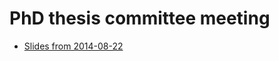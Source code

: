 PhD thesis committee meeting
================================================================================

+ [Slides from 2014-08-22](http://sjackman.github.io/thesis-committee/2014-08-22.html)
